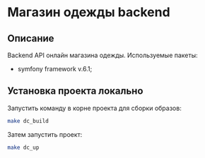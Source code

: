 # Магазин одежды backend #

## Описание ##

Backend API онлайн магазина одежды.
Используемые пакеты:
- symfony framework v.6.1;

## Установка проекта локально ##

Запустить команду в корне проекта для сборки образов:

```bash
make dc_build
```

Затем запустить проект:

```bash
make dc_up
```
